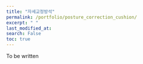 ```yaml
---
title: "자세교정방석"
permalink: /portfolio/posture_correction_cushion/
excerpt: " "
last_modified_at: 
search: False
toc: true
---
```

To be written